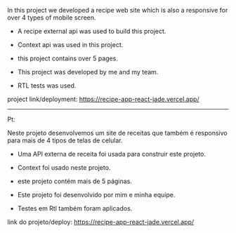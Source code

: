 In this project we developed a recipe web site which is also a responsive for over 4 types of mobile screen.

- A recipe external api was used to build this project.

- Context api was used in this project.

- this project contains over 5 pages.

- This project was developed by me and my team.

- RTL tests was used.

project link/deployment: https://recipe-app-react-jade.vercel.app/



------------------------------------

Pt:


Neste projeto desenvolvemos um site de receitas que também é responsivo para mais de 4 tipos de telas de celular.

- Uma API externa de receita foi usada para construir este projeto.

- Context  foi usado neste projeto.

- este projeto contém mais de 5 páginas.

- Este projeto foi desenvolvido por mim e minha equipe.

- Testes em Rtl também foram aplicados.

link do projeto/deploy: https://recipe-app-react-jade.vercel.app/

